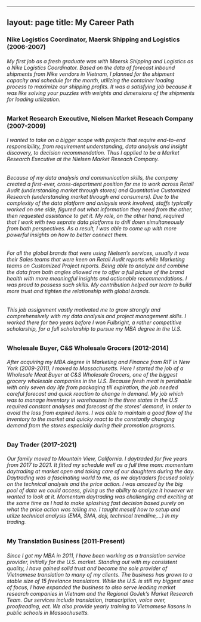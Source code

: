 

---
layout: page
title: My Career Path
---



### Nike Logistics Coordinator, Maersk Shipping and Logistics (2006-2007)
###### My first job as a fresh graduate was with Maersk Shipping and Logistics as a Nike Logistics Coordinator. Based on the data of forecast inbound shipments from Nike vendors in Vietnam, I planned for the shipment capacity and schedule for the month, utilizing the container loading process to maximize our shipping profits. It was a satisfying job because it was like solving your puzzles with weights and dimensions of the shipments for loading utilization. 


### Market Research Executive, Nielsen Market Reseach Company (2007-2009)
###### I wanted to take on a bigger scope with projects that require end-to-end responsibility, from requirement understanding, data analysis and insight discovery, to decision recommendation. Thus I applied to be a Market Research Executive at the Nielsen Market Reseach Company.
###### Because of my data analysis and communication skills, the company created a first-ever, cross-department position for me to work across Retail Audit (understanding market through stores) and Quantitative Customized Research (understanding market through end consumers). Due to the complexity of the data platform and anlaysis work involved, staffs typically worked on one side, figured out what information they need from the other, then requested assistance to get it. My role, on the other hand, required that I work with two seprate data platforms to drill down simultaneously from both perspectives.  As a result, I was able to come up with more powerful insights on how to better connect them.
###### For all the global brands that were using Nielsen’s services, usually it was their Sales teams that were keen on Retail Audit reports while Marketing teams on Customized Project reports. Being able to analyze and combine the data from both angles allowed me to offer a full picture of the brand health with more meaningful insights and actionable recommendations. I was proud to possess such skills. My contribution helped our team to build more trust and tighten the relationship with global brands.
###### This job assignment vastly motivated me to grow strongly and comprehensively with my data analysis and project management skills. I worked there for two years before I won Fulbright, a rather competitive scholarship, for a full scholarship to pursue my MBA degree in the U.S.


### Wholesale Buyer, C&S Wholesale Grocers (2012-2014)
###### After acquiring my MBA degree in Marketing and Finance from RIT in New York (2009-2011), I moved to Massachusetts. Here I started the job of a Wholesale Meat Buyer at C&S Wholesale Grocers, one of the biggest grocery wholesale companies in the U.S. Because fresh meat is perishable with only seven day life from packaging till expiration, the job needed careful forecast and quick reaction to change in demand. My job which was to manage inventory in warehouses in the three states in the U.S required constant analyses and forecast of the stores’ demand, in order to avoid the loss from expired items. I was able to maintain a good flow of the inventory to the market and quicky react to the constantly changing demand from the stores especially during their promotion programs.


### Day Trader (2017-2021)
###### Our family moved to Mountain View, California. I daytraded for five years from 2017 to 2021. It fitted my schedule well as a full time mom: momentum daytrading at market open and taking care of our daughters during the day. Daytrading was a fascinating world to me, as we daytraders focused solely on the technical analysis and the price action. I was amazed by the big pool of data we could access, giving us the ability to analyze it however we wanted to look at it. Momentum daytrading was challenging and exciting at the same time as I had to make splashing fast decision based purely on what the price action was telling me. I taught meself how to setup and utilze technical analysis (EMA, SMA, doji, technical trendline,…) in my trading.

 
### My Translation Business (2011-Present)
###### Since I got my MBA in 2011, I have been working as a translation service provider, initially for the U.S. market. Standing out with my consistent quality, I have gained solid trust and become the sole provider of Vietnamese translation to many of my clients. The business has grown to a stable size of 15 freelance translators. While the U.S. is still my biggest area of focus, I have expanded the business to also serve leading market research companies in Vietnam and the Regional GoJek’s Market Research Team. Our services include translation, transcription, voice over, proofreading, ect. We also provide yearly training to Vietnamese liasons in public schools in Massachusetts. 
 
